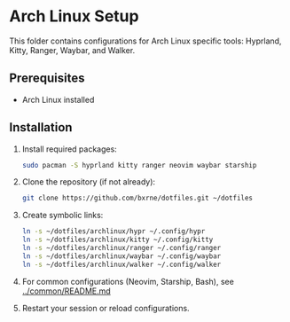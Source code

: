 # Arch Linux Setup

This folder contains configurations for Arch Linux specific tools: Hyprland, Kitty, Ranger, Waybar, and Walker.

## Prerequisites

- Arch Linux installed

## Installation

1. Install required packages:
   ```bash
   sudo pacman -S hyprland kitty ranger neovim waybar starship
   ```

2. Clone the repository (if not already):
   ```bash
   git clone https://github.com/bxrne/dotfiles.git ~/dotfiles
   ```

3. Create symbolic links:
   ```bash
   ln -s ~/dotfiles/archlinux/hypr ~/.config/hypr
   ln -s ~/dotfiles/archlinux/kitty ~/.config/kitty
   ln -s ~/dotfiles/archlinux/ranger ~/.config/ranger
   ln -s ~/dotfiles/archlinux/waybar ~/.config/waybar
   ln -s ~/dotfiles/archlinux/walker ~/.config/walker
   ```

4. For common configurations (Neovim, Starship, Bash), see [../common/README.md](../common/README.md)

5. Restart your session or reload configurations.